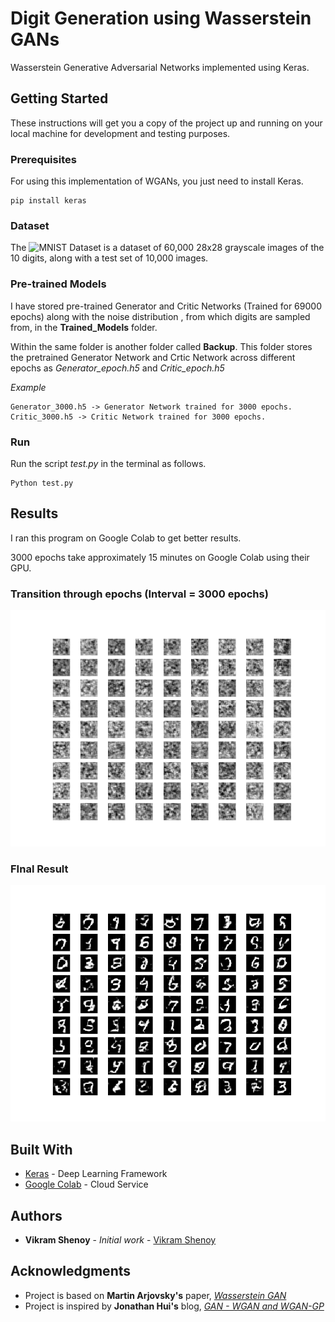 # Digit Generation using Wasserstein GANs

Wasserstein Generative Adversarial Networks implemented using Keras.


## Getting Started

These instructions will get you a copy of the project up and running on your local machine for development and testing purposes.

### Prerequisites

For using this implementation of WGANs, you just need to install Keras.

```
pip install keras
```

### Dataset

The ![MNIST Dataset](http://yann.lecun.com/exdb/mnist/) is a dataset of 60,000 28x28 grayscale images of the 10 digits, along with a test set of 10,000 images.

### Pre-trained Models

I have stored pre-trained Generator and Critic Networks (Trained for 69000 epochs) along with the noise distribution , from which digits are sampled from, in the **Trained_Models** folder. 

Within the same folder is another folder called **Backup**. This folder stores the pretrained Generator Network and Crtic Network across different epochs as *Generator_epoch.h5* and *Critic_epoch.h5*

*Example*

```
Generator_3000.h5 -> Generator Network trained for 3000 epochs.
Critic_3000.h5 -> Critic Network trained for 3000 epochs.
```

### Run

Run the script *test.py* in the terminal as follows.

```
Python test.py
```

## Results

I ran this program on Google Colab to get better results. 

3000 epochs take approximately 15 minutes on Google Colab using their GPU.

### Transition through epochs (Interval = 3000 epochs)

![Transition](https://github.com/VikramShenoy97/Digit-Generation-using-WGANs/blob/master/Transition/wgan.gif)

### FInal Result

![Final_Image](https://github.com/VikramShenoy97/Digit-Generation-using-WGANs/blob/master/Output/Final.png)

## Built With

* [Keras](https://keras.io) - Deep Learning Framework
* [Google Colab](https://colab.research.google.com/notebooks/welcome.ipynb) - Cloud Service


## Authors

* **Vikram Shenoy** - *Initial work* - [Vikram Shenoy](https://github.com/VikramShenoy97)

## Acknowledgments

* Project is based on **Martin Arjovsky's** paper, [*Wasserstein GAN*](https://arxiv.org/abs/1701.07875)
* Project is inspired by **Jonathan Hui's** blog, [*GAN -  WGAN and WGAN-GP*](https://medium.com/@jonathan_hui/gan-wasserstein-gan-wgan-gp-6a1a2aa1b490)
